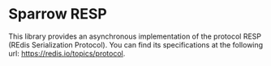 # Sparrow RESP

This library provides an asynchronous implementation of the protocol RESP (REdis Serialization Protocol). You can find its specifications at the following url: https://redis.io/topics/protocol.
